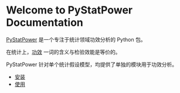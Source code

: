 # Welcome to PyStatPower Documentation

[PyStatPower](https://github.com/PyStatPower/PyStatPower) 是一个专注于统计领域功效分析的 Python 包。

在统计上，[功效](<https://en.wikipedia.org/wiki/Power_(statistics)>) 一词的含义与检验效能是等价的。

PyStatPower 针对单个统计假设模型，均提供了单独的模块用于功效分析。

- [安装](install.md)
- [使用](usage.md)
